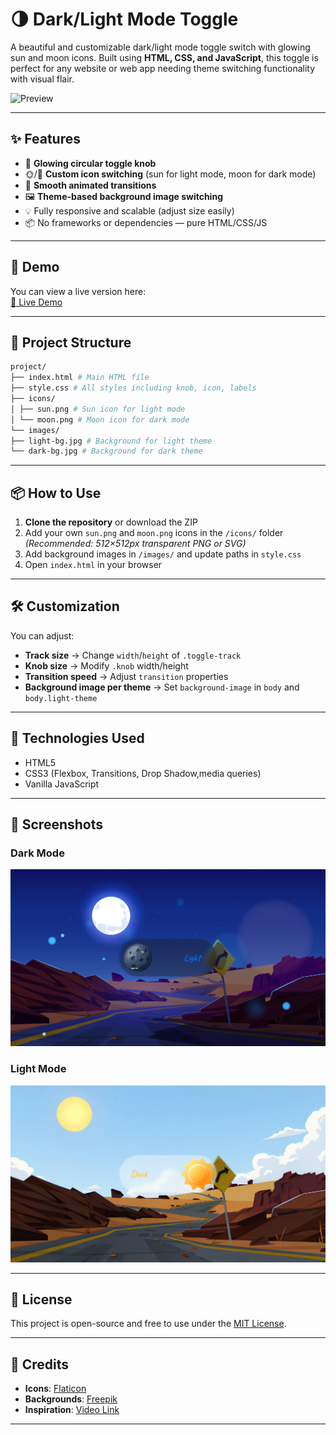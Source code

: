 # 🌗 Dark/Light Mode Toggle

A beautiful and customizable dark/light mode toggle switch with glowing sun and moon icons. Built using **HTML, CSS, and JavaScript**, this toggle is perfect for any website or web app needing theme switching functionality with visual flair.

![Preview](preview.gif)

---

## ✨ Features

- 🔘 **Glowing circular toggle knob**
- 🌞/🌙 **Custom icon switching** (sun for light mode, moon for dark mode)
- 🎨 **Smooth animated transitions**
- 🖼️ **Theme-based background image switching**
- 💡 Fully responsive and scalable (adjust size easily)
- 📦 No frameworks or dependencies — pure HTML/CSS/JS

---

## 🚀 Demo

You can view a live version here:  
[🔗 Live Demo](https://dark-light-mode-green-eight.vercel.app/)

---

## 📂 Project Structure
```bash
project/
├── index.html # Main HTML file
├── style.css # All styles including knob, icon, labels
├── icons/
│ ├── sun.png # Sun icon for light mode
│ └── moon.png # Moon icon for dark mode
└── images/
├── light-bg.jpg # Background for light theme
└── dark-bg.jpg # Background for dark theme
```

---

## 📦 How to Use

1. **Clone the repository** or download the ZIP
2. Add your own `sun.png` and `moon.png` icons in the `/icons/` folder  
   *(Recommended: 512×512px transparent PNG or SVG)*
3. Add background images in `/images/` and update paths in `style.css`
4. Open `index.html` in your browser

---

## 🛠️ Customization

You can adjust:
- **Track size** → Change `width`/`height` of `.toggle-track`
- **Knob size** → Modify `.knob` width/height
- **Transition speed** → Adjust `transition` properties
- **Background image per theme** → Set `background-image` in `body` and `body.light-theme`

---

## 🔧 Technologies Used

- HTML5
- CSS3 (Flexbox, Transitions, Drop Shadow,media queries)
- Vanilla JavaScript

---

## 📸 Screenshots

### Dark Mode
![Dark Mode Screenshot](screenshots/dark.png)

### Light Mode
![Light Mode Screenshot](screenshots/light.png)

---

## 📝 License

This project is open-source and free to use under the [MIT License](LICENSE).

---

## 🙌 Credits

- **Icons**: [Flaticon](https://www.flaticon.com/)
- **Backgrounds**: [Freepik](https://freepik.com/)
- **Inspiration**: [Video Link](https://www.youtube.com/watch?v=sX3Lw9xHdSk&t=155s)

---
